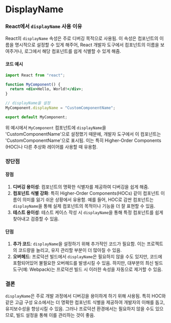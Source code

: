 # DisplayName

### React에서 `displayName` 사용 이유

React의 `displayName` 속성은 주로 디버깅 목적으로 사용됨. 이 속성은 컴포넌트의 이름을 명시적으로 설정할 수 있게 해주어, React 개발자 도구에서 컴포넌트의 이름을 보여주거나, 로그에서 해당 컴포넌트를 쉽게 식별할 수 있게 해줌.

#### 코드 예시

```jsx
import React from "react";

function MyComponent() {
  return <div>Hello, World!</div>;
}

// displayName을 설정
MyComponent.displayName = "CustomComponentName";

export default MyComponent;
```

위 예시에서 `MyComponent` 컴포넌트에 `displayName`을 'CustomComponentName'으로 설정했기 때문에, 개발자 도구에서 이 컴포넌트는 'CustomComponentName'으로 표시됨. 이는 특히 Higher-Order Components (HOC)나 다른 추상화 레이어를 사용할 때 유용함.

### 장단점

#### 장점

1. **디버깅 용이성**: 컴포넌트의 명확한 식별자를 제공하여 디버깅을 쉽게 해줌.
2. **컴포넌트 식별 강화**: 특히 Higher-Order Components(HOCs) 같이 컴포넌트 이름이 의미를 잃기 쉬운 상황에서 유용함. 예를 들어, HOC로 감싼 컴포넌트는 `displayName`을 통해 실제 컴포넌트의 목적이나 기능을 더 잘 표현할 수 있음.
3. **테스트 용이성**: 테스트 케이스 작성 시 `displayName`을 통해 특정 컴포넌트를 쉽게 찾아내고 검증할 수 있음.

#### 단점

1. **추가 코드**: `displayName`을 설정하기 위해 추가적인 코드가 필요함. 이는 프로젝트의 코드량을 늘리고, 유지 관리할 부분이 더 많아질 수 있음.
2. **오버헤드**: 프로덕션 빌드에서 `displayName`은 필요하지 않을 수도 있지만, 코드에 포함되어있어 불필요한 오버헤드를 발생시킬 수 있음. 하지만, 대부분의 최신 빌드 도구(예: Webpack)는 프로덕션 빌드 시 이러한 속성을 자동으로 제거할 수 있음.

### 결론

`displayName`은 주로 개발 과정에서 디버깅을 용이하게 하기 위해 사용됨. 특히 HOC와 같은 고급 구성 요소에서는 더 명확한 컴포넌트 식별을 제공하여 개발자의 이해를 돕고, 유지보수성을 향상시킬 수 있음. 그러나 프로덕션 환경에서는 필요하지 않을 수도 있으므로, 빌드 설정을 통해 이를 관리하는 것이 좋음.
